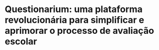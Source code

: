 # Questionarium: uma plataforma revolucionária para simplificar e aprimorar o processo de avaliação escolar
